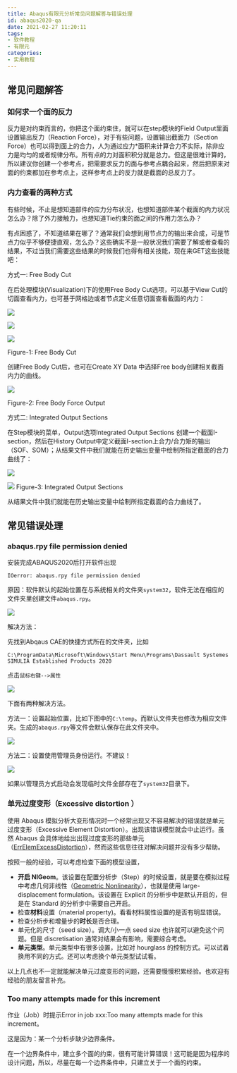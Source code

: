 ```yaml
---
title: Abaqus有限元分析常见问题解答与错误处理
id: abaqus2020-qa
date: 2021-02-27 11:20:11
tags:
- 软件教程
- 有限元
categories:
- 实用教程
---
```


## 常见问题解答

### 如何求一个面的反力

反力是对约束而言的，你把这个面约束住，就可以在step模块的Field Output里面设置输出反力（Reaction Force），对于有些问题，设置输出截面力（Section Force）也可以得到面上的合力，人为通过应力*面积来计算合力不实际，除非应力是均匀的或者规律分布。所有点的力对面积积分就是总力。但这是很难计算的，所以建议你创建一个参考点，把需要求反力的面与参考点耦合起来，然后把原来对面的约束都加在参考点上，这样参考点上的反力就是截面的总反力了。

### 内力查看的两种方式

有些时候，不止是想知道部件的应力分布状况，也想知道部件某个截面的内力状况怎么办？除了外力接触力，也想知道Tie约束的面之间的作用力怎么办？

有点困惑了，不知道结果在哪了？通常我们会想到用节点力的输出来合成，可是节点力似乎不够便捷直观，怎么办？这些确实不是一般状况我们需要了解或者查看的结果，不过当我们需要这些结果的时候我们也得有相关技能，现在来GET这些技能吧：



方式一: Free Body Cut

在后处理模块(Visualization)下的使用Free Body Cut选项，可以基于View Cut的切面查看内力，也可基于网格边或者节点定义任意切面查看截面的内力：

![](https://raw.githubusercontent.com/zzhm/zzhm.github.io/images/hexo/20210307104905.jpg)

 

![](https://raw.githubusercontent.com/zzhm/zzhm.github.io/images/hexo/20210307104909.jpg)

 

![](https://raw.githubusercontent.com/zzhm/zzhm.github.io/images/hexo/20210307104913.jpg)


Figure-1:  Free Body Cut                                

创建Free Body Cut后，也可在Create XY Data 中选择Free body创建相关截面内力的曲线。

![](https://raw.githubusercontent.com/zzhm/zzhm.github.io/images/hexo/20210307104923.jpg) 

 Figure-2:  Free Body Force Output                    

方式二: Integrated Output Sections

在Step模块的菜单，Output选项Integrated Output Sections 创建一个截面I-section，然后在History Output中定义截面I-section上合力/合力矩的输出（SOF、SOM）；从结果文件中我们就能在历史输出变量中绘制所指定截面的合力曲线了：

![](https://raw.githubusercontent.com/zzhm/zzhm.github.io/images/hexo/20210307104926.jpg) 

![](https://raw.githubusercontent.com/zzhm/zzhm.github.io/images/hexo/20210307104931.jpg) 
Figure-3:  Integrated Output Sections                 

从结果文件中我们就能在历史输出变量中绘制所指定截面的合力曲线了。



## 常见错误处理

### abaqus.rpy file permission denied

安装完成ABAQUS2020后打开软件出现

```
IOerror: abaqus.rpy file permission denied
```

原因：软件默认的起始位置在与系统相关的文件夹`system32`，软件无法在相应的文件夹里创建文件`abaqus.rpy`。

![](https://raw.githubusercontent.com/zzhm/zzhm.github.io/images/hexo/20210227104009.png)



解决方法：

先找到Abqaus CAE的快捷方式所在的文件夹，比如

```
C:\ProgramData\Microsoft\Windows\Start Menu\Programs\Dassault Systemes SIMULIA Established Products 2020
```

点击`鼠标右键-->属性`

![](https://raw.githubusercontent.com/zzhm/zzhm.github.io/images/hexo/20210227104743.png)

下面有两种解决方法。

方法一：设置起始位置，比如下图中的`C:\temp`。而默认文件夹也修改为相应文件夹。生成的`abaqus.rpy`等文件会默认保存在此文件夹中。

![](https://raw.githubusercontent.com/zzhm/zzhm.github.io/images/hexo/20210227104145.png)



方法二：设置使用管理员身份运行。不建议！

![](https://raw.githubusercontent.com/zzhm/zzhm.github.io/images/hexo/20210227104258.png)

如果以管理员方式启动会发现临时文件全部存在了`system32`目录下。

### 单元过度变形（Excessive distortion ）

使用 Abaqus 模拟分析大变形情况时一个经常出现又不容易解决的错误就是单元过度变形（Excessive Element Distortion）。出现该错误模型就会中止运行。虽然 Abaqus 会具体地给出出现过度变形的那些单元（[ErrElemExcessDistortion](https://cnzhx.net/fe/2015/01/29/view-errelemexcessdistortion-elements/)），然而这些信息往往对解决问题并没有多少帮助。

按照一般的经验，可以考虑检查下面的模型设置，

- **开启 NlGeom**。该设置在配置分析步（Step）的时候设置，就是要在模拟过程中考虑几何非线性（[Geometric Nonlinearity](https://www.comsol.com/blogs/what-is-geometric-nonlinearity/)），也就是使用 large-displacement formulation。该设置在 Explicit 的分析步中是默认开启的，但是在 Standard 的分析步中需要自己开启。
- 检查**材料**设置（material property)。看看材料属性设置的是否有明显错误。
- 检查分析步和增量步的**时长**是否合理。
- 单元化的尺寸（seed size）。调大/小一点 seed size 也许就可以避免这个问题。但是 discretisation 通常对结果会有影响，需要综合考虑。
- **单元类型**。单元类型中有很多设置，比如对 hourglass 的控制方式。可以试着换用不同的方式。还可以考虑换个单元类型试试看。

以上几点也不一定就能解决单元过度变形的问题，还需要慢慢积累经验。也欢迎有经验的朋友留言补充。



### Too many attempts made for this increment

作业（Job）时提示Error in job xxx:Too many attempts made for this increment。

这是因为：某一个分析步缺少边界条件。

在一个边界条件中，建立多个面的约束，很有可能计算错误！这可能是因为程序的设计问题，所以，尽量在每一个边界条件中，只建立关于一个面的约束。